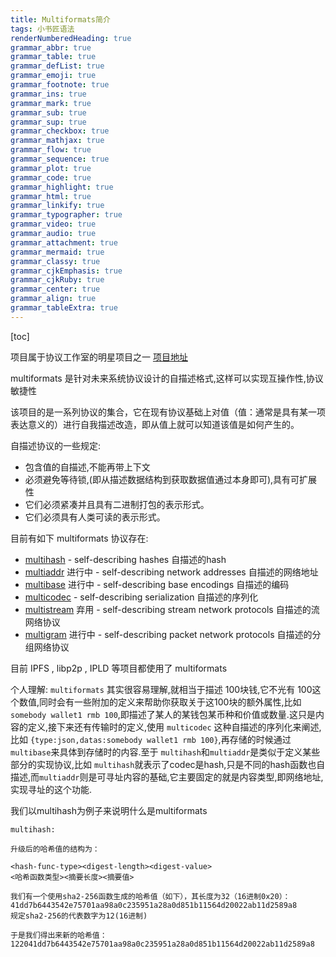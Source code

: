 ```yaml
---
title: Multiformats简介
tags: 小书匠语法
renderNumberedHeading: true
grammar_abbr: true
grammar_table: true
grammar_defList: true
grammar_emoji: true
grammar_footnote: true
grammar_ins: true
grammar_mark: true
grammar_sub: true
grammar_sup: true
grammar_checkbox: true
grammar_mathjax: true
grammar_flow: true
grammar_sequence: true
grammar_plot: true
grammar_code: true
grammar_highlight: true
grammar_html: true
grammar_linkify: true
grammar_typographer: true
grammar_video: true
grammar_audio: true
grammar_attachment: true
grammar_mermaid: true
grammar_classy: true
grammar_cjkEmphasis: true
grammar_cjkRuby: true
grammar_center: true
grammar_align: true
grammar_tableExtra: true
---
```


[toc]

项目属于协议工作室的明星项目之一 [项目地址](https://multiformats.io/)

multiformats 是针对未来系统协议设计的自描述格式,这样可以实现互操作性,协议敏捷性

该项目的是一系列协议的集合，它在现有协议基础上对值（值：通常是具有某一项表达意义的）进行自我描述改造，即从值上就可以知道该值是如何产生的。

自描述协议的一些规定:
- 包含值的自描述,不能再带上下文
- 必须避免等待锁,(即从描述数据结构到获取数据值通过本身即可),具有可扩展性
- 它们必须紧凑并且具有二进制打包的表示形式。
- 它们必须具有人类可读的表示形式。

目前有如下 multiformats 协议存在:
*   [multihash](https://multiformats.io/multihash) - self-describing hashes 自描述的hash
*   [multiaddr](https://multiformats.io/multiaddr) 进行中 - self-describing network addresses 自描述的网络地址
*   [multibase](https://github.com/multiformats/multibase) 进行中 - self-describing base encodings 自描述的编码
*   [multicodec](https://github.com/multiformats/multicodec) - self-describing serialization 自描述的序列化
*   [multistream](https://github.com/multiformats/multistream) 弃用 - self-describing stream network protocols 自描述的流网络协议
*   [multigram](https://github.com/multiformats/multigram) 进行中 - self-describing packet network protocols 自描述的分组网络协议

目前 IPFS , libp2p , IPLD 等项目都使用了 multiformats

个人理解: `multiformats` 其实很容易理解,就相当于描述 100块钱,它不光有 100这个数值,同时会有一些附加的定义来帮助你获取关于这100块的额外属性,比如 `somebody wallet1 rmb 100`,即描述了某人的某钱包某币种和价值或数量.这只是内容的定义,接下来还有传输时的定义,使用 `multicodec` 这种自描述的序列化来阐述,比如 `{type:json,datas:somebody wallet1 rmb 100}`,再存储的时候通过 `multibase`来具体到存储时的内容.至于 `multihash`和`multiaddr`是类似于定义某些部分的实现协议,比如 `multihash`就表示了codec是hash,只是不同的hash函数也自描述,而`multiaddr`则是可寻址内容的基础,它主要固定的就是内容类型,即网络地址,实现寻址的这个功能.

我们以multihash为例子来说明什么是multiformats

```
multihash:

升级后的哈希值的结构为：

<hash-func-type><digest-length><digest-value>
<哈希函数类型><摘要长度><摘要值>

我们有一个使用sha2-256函数生成的哈希值（如下），其长度为32（16进制0x20）：
41dd7b6443542e75701aa98a0c235951a28a0d851b11564d20022ab11d2589a8
规定sha2-256的代表数字为12(16进制)

于是我们得出来新的哈希值：
122041dd7b6443542e75701aa98a0c235951a28a0d851b11564d20022ab11d2589a8
```